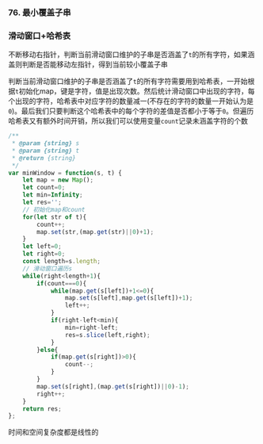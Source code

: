 ### 76. 最小覆盖子串

### 滑动窗口+哈希表

不断移动右指针，判断当前滑动窗口维护的子串是否涵盖了`t`的所有字符，如果涵盖则判断是否能移动左指针，得到当前较小覆盖子串

判断当前滑动窗口维护的子串是否涵盖了`t`的所有字符需要用到哈希表，一开始根据`t`初始化map，键是字符，值是出现次数。然后统计滑动窗口中出现的字符，每个出现的字符，哈希表中对应字符的数量减一(不存在的字符的数量一开始认为是`0`)。最后我们只要判断这个哈希表中的每个字符的差值是否都小于等于`0`。但遍历哈希表又有额外时间开销，所以我们可以使用变量`count`记录未涵盖字符的个数

```javascript
/**
 * @param {string} s
 * @param {string} t
 * @return {string}
 */
var minWindow = function(s, t) {
    let map = new Map();
    let count=0;
    let min=Infinity;
    let res='';
    // 初始化map和count
    for(let str of t){
        count++;
        map.set(str,(map.get(str)||0)+1);
    }
    let left=0;
    let right=0;
    const length=s.length;
    // 滑动窗口遍历s
    while(right<length+1){
        if(count===0){
            while(map.get(s[left])+1<=0){
                map.set(s[left],map.get(s[left])+1);
                left++;
            }
            if(right-left<min){
                min=right-left;
                res=s.slice(left,right);
            }
        }else{
            if(map.get(s[right])>0){
                count--;
            }
        }
        map.set(s[right],(map.get(s[right])||0)-1);
        right++;
    }
    return res;
};
```

时间和空间复杂度都是线性的